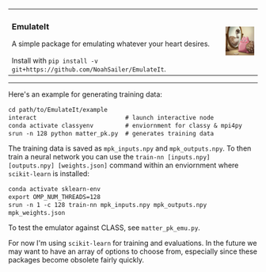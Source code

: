 <table style="border: none;">
  <tr>
    <td>
      <h3>EmulateIt</h3>
      A simple package for emulating whatever your heart desires.<br><br>
      Install with <code>pip install -v git+https://github.com/NoahSailer/EmulateIt</code>.
    </td>
    <td>
      <img src="https://raw.githubusercontent.com/NoahSailer/EmulateIt/main/figures/emuditto.png" alt="Emuditto" width="100"/>
    </td>
  </tr>
</table>

<hr />

Here's an example for generating training data:
```
cd path/to/EmulateIt/example
interact                         # launch interactive node
conda activate classyenv         # enviornment for classy & mpi4py
srun -n 128 python matter_pk.py  # generates training data
```
The training data is saved as `mpk_inputs.npy` and `mpk_outputs.npy`. To then train a neural network
you can use the `train-nn [inputs.npy] [outputs.npy] [weights.json]` command within an enviornment 
where `scikit-learn` is installed:
```
conda activate sklearn-env
export OMP_NUM_THREADS=128                                          
srun -n 1 -c 128 train-nn mpk_inputs.npy mpk_outputs.npy mpk_weights.json
```
To test the emulator against CLASS, see `matter_pk_emu.py`.



For now I'm using `scikit-learn` for training and evaluations. In the future we may want to have an 
array of options to choose from, especially since these packages become obsolete fairly quickly.
